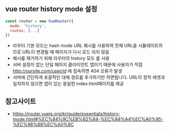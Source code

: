 ## vue router history mode 설정

~~~javascript
const router = new VueRouter({
  mode: 'history',
  routes: [...]
})
~~~

- 라우터 기본 모드는 hash mode URL 해시를 사용하여 전체 URL을 시뮬레이트하므로 URL이 변경될 때 페이지가 다시 로드 되지 않음
- 해시를 제거하기 위해 라우터의 history 모드 를 사용
- 서버 설정이 없는 단일 페이지 클라이언트 앱이기 때문에 사용자가 직접 http://oursite.com/user/id 에 접속하면 404 오류가 발생
- 서버에 간단하게 포괄적인 대체 경로를 추가하기만 하면됩니다. URL이 정적 에셋과 일치하지 않으면 앱이 있는 동일한 index.html페이지를 제공

## 참고사이트
- https://router.vuejs.org/kr/guide/essentials/history-mode.html#%EC%84%9C%EB%B2%84-%EC%84%A4%EC%A0%95-%EC%98%88%EC%A0%9C
